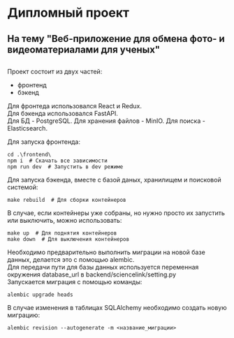 # Дипломный проект
## На тему "Веб-приложение для обмена фото- и видеоматериалами для ученых"
## 

Проект состоит из двух частей:
- фронтенд
- бэкенд

Для фронтеда использовался React и Redux.  
Для бэкенда использовался FastAPI.  
Для БД - PostgreSQL.
Для хранения файлов - MinIO.
Для поиска - Elasticsearch.

Для запуска фронтенда:
```
cd .\frontend\
npm i  # Скачать все зависимости
npm run dev  # Запустить в dev режиме
```
Для запуска бэкенда, вместе с базой даных, хранилищем и поисковой системой:
```
make rebuild  # Для сборки контейнеров
```
В случае, если контейнеры уже собраны, но нужно просто их запустить или выключить, можно использовать:
```
make up  # Для поднятия контейнеров
make down  # Для выключения контейнеров
```

Необходимо предварительно выполнить миграции на новой базе данных, делается это с помощью alembic.  
Для передачи пути для базы данных используется переменная окружения database_url в backend/sciencelink/setting.py  
Запускается миграция с помощью команды:
```
alembic upgrade heads
```
В случае изменения в таблицах SQLAlchemy необходимо создать новую миграцию:
```
alembic revision --autogenerate -m <название_миграции> 
```
